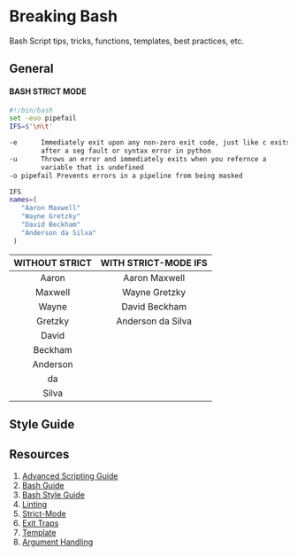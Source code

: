 # Breaking Bash
Bash Script tips, tricks, functions, templates, best practices, etc.

## General 


#### BASH STRICT MODE
``` bash
#!/bin/bash
set -euo pipefail
IFS=$'\n\t'
```
``` bash
-e 		Immediately exit upon any non-zero exit code, just like c exits 
		after a seg fault or syntax error in python
-u 		Throws an error and immediately exits when you refernce a 
		variable that is undefined
-o pipefail	Prevents errors in a pipeline from being masked

IFS
names=(
   "Aaron Maxwell"
   "Wayne Gretzky"
   "David Beckham"
   "Anderson da Silva"
 )
```

| WITHOUT STRICT | WITH STRICT-MODE IFS |
| :------------: | :------------------: |
| Aaron          | Aaron Maxwell        |
| Maxwell        | Wayne Gretzky        |
| Wayne          | David Beckham        |
| Gretzky        | Anderson da Silva    |
| David          |                      |
| Beckham        |                      |
| Anderson       |                      |
| da             |                      |
| Silva          |                      |

## Style Guide

## Resources
1. [Advanced Scripting Guide](http://tldp.org/LDP/abs/html/)
2. [Bash Guide](http://mywiki.wooledge.org/BashGuide)
3. [Bash Style Guide](https://github.com/bahamas10/bash-style-guide)
4. [Linting](https://www.shellcheck.net/)
5. [Strict-Mode](http://redsymbol.net/articles/unofficial-bash-strict-mode/)
6. [Exit Traps](http://redsymbol.net/articles/bash-exit-traps/)
7. [Template](https://www.uxora.com/unix/shell-script/18-shell-script-template)
8. [Argument Handling](https://www.assertnotmagic.com/2019/03/08/bash-advanced-arguments/)

